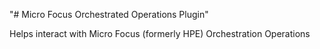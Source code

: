 "# Micro Focus Orchestrated Operations Plugin" 

Helps interact with Micro Focus (formerly HPE) Orchestration Operations
